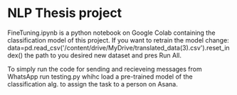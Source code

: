 # NLP Thesis project

FineTuning.ipynb is a python notebook on Google Colab containing the classification model of this project. If you want to retrain the model change: data=pd.read_csv('/content/drive/MyDrive/translated_data(3).csv').reset_index() the path to you desired new dataset and pres Run All.

To simply run the code for sending and recieveing messages from WhatsApp run testing.py whihc load a pre-trained model of the classification alg. to assign the task to a person on Asana.
